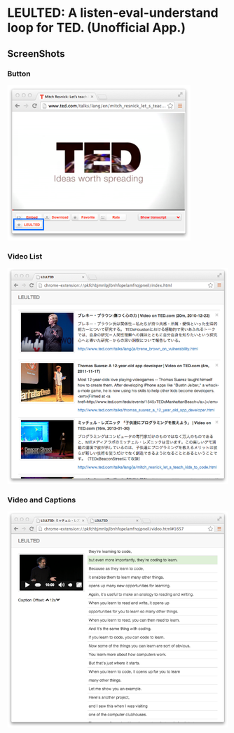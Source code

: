 # LEULTED: A listen-eval-understand loop for TED. (Unofficial App.)

## ScreenShots

### Button

![](intro.png)

### Video List


![](screenshot-1.png)

### Video and Captions

![](screenshot-2.png)
